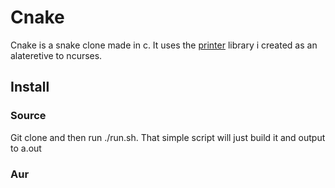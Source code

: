 # Cnake

Cnake is a snake clone made in c. It uses 
the [printer](https://github.com/spynetS/printer) library i created 
as an alateretive to ncurses.


## Install

### Source
Git clone and then run ./run.sh. That simple script will
just build it and output to a.out

### Aur





